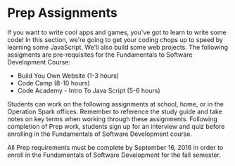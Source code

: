 # Prep Assignments 

If you want to write cool apps and games, you've got to learn to write some code! In this section, we're going to get your coding chops up to speed by learning some JavaScript. We'll also build some web projects. The following assigments are pre-requisites for the Fundamentals to Software Development Course:

* Build You Own Website (1-3 hours) 
* Code Camp (8-10 hours) 
* Code Academy - Intro To Java Script (5-6 hours) 

Students can work on the following assignments at school, home, or in the Operation Spark offices. Remember to reference the study guide and take notes on key terms when working through these assignments. Following completion of Prep work, students  sign up for an interview and  quiz before enrolling in the Fundamentals of Software Development course. 

All Prep requirements must be complete by September 16, 2016 in order to enroll in the Fundamentals of Software Development for the fall semester. 
